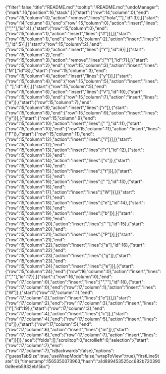 {"filter":false,"title":"README.md","tooltip":"/README.md","undoManager":{"mark":16,"position":16,"stack":[[{"start":{"row":14,"column":0},"end":{"row":15,"column":0},"action":"remove","lines":["hola",""],"id":3}],[{"start":{"row":14,"column":0},"end":{"row":15,"column":0},"action":"insert","lines":["",""],"id":4},{"start":{"row":15,"column":0},"end":{"row":15,"column":1},"action":"insert","lines":["#"]}],[{"start":{"row":15,"column":1},"end":{"row":15,"column":2},"action":"insert","lines":[" "],"id":5}],[{"start":{"row":15,"column":2},"end":{"row":15,"column":3},"action":"insert","lines":["Y"],"id":6}],[{"start":{"row":15,"column":2},"end":{"row":15,"column":3},"action":"remove","lines":["Y"],"id":7}],[{"start":{"row":15,"column":2},"end":{"row":15,"column":3},"action":"insert","lines":["M"],"id":8},{"start":{"row":15,"column":3},"end":{"row":15,"column":4},"action":"insert","lines":["y"]}],[{"start":{"row":15,"column":4},"end":{"row":15,"column":5},"action":"insert","lines":[" "],"id":9}],[{"start":{"row":15,"column":5},"end":{"row":15,"column":6},"action":"insert","lines":["V"],"id":10},{"start":{"row":15,"column":6},"end":{"row":15,"column":7},"action":"insert","lines":["e"]},{"start":{"row":15,"column":7},"end":{"row":15,"column":8},"action":"insert","lines":["r"]},{"start":{"row":15,"column":8},"end":{"row":15,"column":9},"action":"insert","lines":["y"]}],[{"start":{"row":15,"column":9},"end":{"row":15,"column":10},"action":"insert","lines":[" "],"id":11},{"start":{"row":15,"column":10},"end":{"row":15,"column":11},"action":"insert","lines":["F"]},{"start":{"row":15,"column":11},"end":{"row":15,"column":12},"action":"insert","lines":["i"]}],[{"start":{"row":15,"column":12},"end":{"row":15,"column":13},"action":"insert","lines":["r"],"id":12},{"start":{"row":15,"column":13},"end":{"row":15,"column":14},"action":"insert","lines":["s"]},{"start":{"row":15,"column":14},"end":{"row":15,"column":15},"action":"insert","lines":["t"]}],[{"start":{"row":15,"column":15},"end":{"row":15,"column":16},"action":"insert","lines":[" "],"id":13},{"start":{"row":15,"column":16},"end":{"row":15,"column":17},"action":"insert","lines":["W"]}],[{"start":{"row":15,"column":17},"end":{"row":15,"column":18},"action":"insert","lines":["e"],"id":14},{"start":{"row":15,"column":18},"end":{"row":15,"column":19},"action":"insert","lines":["b"]}],[{"start":{"row":15,"column":19},"end":{"row":15,"column":20},"action":"insert","lines":[" "],"id":15},{"start":{"row":15,"column":20},"end":{"row":15,"column":21},"action":"insert","lines":["P"]}],[{"start":{"row":15,"column":21},"end":{"row":15,"column":22},"action":"insert","lines":["a"],"id":16},{"start":{"row":15,"column":22},"end":{"row":15,"column":23},"action":"insert","lines":["g"]},{"start":{"row":15,"column":23},"end":{"row":15,"column":24},"action":"insert","lines":["e"]}],[{"start":{"row":15,"column":24},"end":{"row":16,"column":0},"action":"insert","lines":["",""],"id":17}],[{"start":{"row":16,"column":0},"end":{"row":17,"column":0},"action":"insert","lines":["",""],"id":18},{"start":{"row":17,"column":0},"end":{"row":17,"column":1},"action":"insert","lines":["W"]},{"start":{"row":17,"column":1},"end":{"row":17,"column":2},"action":"insert","lines":["e"]}],[{"start":{"row":17,"column":2},"end":{"row":17,"column":3},"action":"insert","lines":["l"],"id":19},{"start":{"row":17,"column":3},"end":{"row":17,"column":4},"action":"insert","lines":["c"]},{"start":{"row":17,"column":4},"end":{"row":17,"column":5},"action":"insert","lines":["o"]},{"start":{"row":17,"column":5},"end":{"row":17,"column":6},"action":"insert","lines":["m"]},{"start":{"row":17,"column":6},"end":{"row":17,"column":7},"action":"insert","lines":["e"]}]]},"ace":{"folds":[],"scrolltop":0,"scrollleft":0,"selection":{"start":{"row":17,"column":7},"end":{"row":17,"column":7},"isBackwards":false},"options":{"guessTabSize":true,"useWrapMode":false,"wrapToView":true},"firstLineState":0},"timestamp":1565350373963,"hash":"a1d899453525cc682b7203900d9eeb5932eb15bc"}
